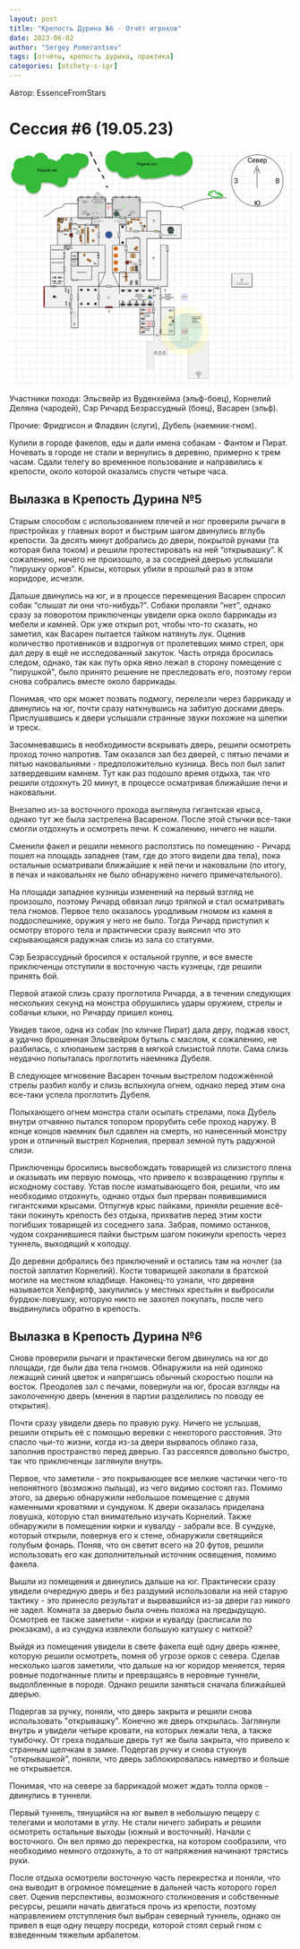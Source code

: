 ```yaml
---
layout: post
title: "Крепость Дурина №6 - Отчёт игроков"
date: 2023-06-02
author: "Sergey Pomerantsev"
tags: [отчёты, крепость дурина, практика]
categories: [otchety-s-igr]
---
```


Автор: EssenceFromStars

# Сессия #6 (19.05.23)

![](/assets/images/durin_Map_27.06.02.png)

Участники похода: Эльсвейр из Вуденхейма (эльф-боец), Корнелий Деляна (чародей), Сэр Ричард Безрассудный (боец), Васарен (эльф).

Прочие: Фридгисон и Фладвин (слуги), Дубель (наемник-гном).

Купили в городе факелов, еды и дали имена собакам - Фантом и Пират. Ночевать в городе не стали и вернулись в деревню, примерно к трем часам. Сдали телегу во временное пользование и направились к крепости, около которой оказались спустя четыре часа.

## Вылазка в Крепость Дурина №5

Старым способом с использованием плечей и ног проверили рычаги в пристройках у главных ворот и быстрым шагом двинулись вглубь крепости. За десять минут добрались до двери, покрытой рунами (та которая била током) и решили протестировать на ней “открывашку”. К сожалению, ничего не произошло, а за соседней дверью услышали “пирушку орков”. Крысы, которых убили в прошлый раз в этом коридоре, исчезли.

Дальше двинулись на юг, и в процессе перемещения Васарен спросил собак “слышат ли они что-нибудь?”. Собаки пролаяли “нет”, однако сразу за поворотом приключенцы увидели орка около баррикады из мебели и камней. Орк уже открыл рот, чтобы что-то сказать, но заметил, как Васарен пытается тайком натянуть лук. Оценив количество противников и вздрогнув от пролетевших мимо стрел, орк дал деру в ещё не исследованный закуток. Часть отряда бросилась следом, однако, так как путь орка явно лежал в сторону помещение с "пирушкой", было принято решение не преследовать его, поэтому герои снова собрались вместе около баррикады.

Понимая, что орк может позвать подмогу, перелезли через баррикаду и двинулись на юг, почти сразу наткнувшись на забитую досками дверь. Прислушавшись к двери услышали странные звуки похожие на шлепки и треск.

Засомневавшись в необходимости вскрывать дверь, решили осмотреть проход точно напротив. Там оказался зал без дверей, с пятью печами и пятью наковальнями - предположительно кузница. Весь пол был залит затвердевшим камнем. Тут как раз подошло время отдыха, так что решили отдохнуть 20 минут, в процессе осматривая ближайшие печи и наковальни.

Внезапно из-за восточного прохода выглянула гигантская крыса, однако тут же была застрелена Васареном. После этой стычки все-таки смогли отдохнуть и осмотреть печи. К сожалению, ничего не нашли.

Сменили факел и решили немного расползтись по помещению - Ричард пошел на площадь западнее (там, где до этого видели два тела), пока остальные осматривали ближайшие к ней печи и наковальни (по итогу, в печах и наковальнях не было обнаружено ничего примечательного).

На площади западнее кузницы изменений на первый взгляд не произошло, поэтому Ричард обвязал лицо тряпкой и стал осматривать тела гномов. Первое тело оказалось уродливым гномом из камня в поддоспешнике, оружия у него не было. Тогда Ричард приступил к осмотру второго тела и практически сразу выяснил что это скрывающаяся радужная слизь из зала со статуями.

Сэр Безрассудный бросился к остальной группе, и все вместе приключенцы отступили в восточную часть кузнецы, где решили принять бой.

Первой атакой слизь сразу проглотила Ричарда, а в течении следующих нескольких секунд на монстра обрушились удары оружием, стрелы и собачьи клыки, но Ричарду пришел конец.

Увидев такое, одна из собак (по кличке Пират) дала деру, поджав хвост, а удачно брошенная Эльсвейром бутыль с маслом, к сожалению, не разбилась, с хлюпаньем застряв в мягкой слизистой плоти. Сама слизь неудачно попыталась проглотить наемника Дубеля.

В следующее мгновение Васарен точным выстрелом подожжённой стрелы разбил колбу и слизь вспыхнула огнем, однако перед этим она все-таки успела проглотить Дубеля.

Полыхающего огнем монстра стали осыпать стрелами, пока Дубель внутри отчаянно пытался топором прорубить себе проход наружу. В конце концов наемник был сдавлен на смерть, но нанесенный монстру урон и отличный выстрел Корнелия, прервал земной путь радужной слизи.

Приключенцы бросились высвобождать товарищей из слизистого плена и оказывать им первую помощь, что привело к возвращению группы к исходному составу. Устав после изматывающего боя, решили, что им необходимо отдохнуть, однако отдых был прерван появившимися гигантскими крысами. Отпугнув крыс пайками, приняли решение всё-таки покинуть крепость без отдыха, прихватив перед этим кости погибших товарищей из соседнего зала. Забрав, помимо останков, чудом сохранившиеся пайки быстрым шагом покинули крепость через туннель, выходящий к колодцу.

До деревни добрались без приключений и остались там на ночлег (за постой заплатил Корнелий). Кости товарищей закопали в братской могиле на местном кладбище. Наконец-то узнали, что деревня называется Хелфиртф, закупились у местных крестьян и выбросили бурдюк-ловушку, которую никто не захотел покупать, после чего выдвинулись обратно в крепость.

## Вылазка в Крепость Дурина №6

Снова проверили рычаги и практически бегом двинулись на юг до площади, где были два тела гномов. Обнаружили на ней одиноко лежащий синий цветок и напрягшись обычный скоростью пошли на восток. Преодолев зал с печами, повернули на юг, бросая взгляды на заколоченную дверь (мнения в партии разделились по поводу ее открытия).

Почти сразу увидели дверь по правую руку. Ничего не услышав, решили открыть её с помощью веревки с некоторого расстояния. Это спасло чьи-то жизни, когда из-за двери вырвалось облако газа, заполнив пространство перед дверью. Газ рассеялся довольно быстро, так что приключенцы заглянули внутрь.

Первое, что заметили - это покрывающее все мелкие частички чего-то непонятного (возможно пыльца), из чего видимо состоял газ. Помимо этого, за дверью обнаружили небольшое помещение с двумя каменными кроватями и сундуком. К двери оказалась приделана ловушка, которую стал внимательно изучать Корнелий. Также обнаружили в помещении кирки и кувалду - забрали все. В сундуке, который открыли, повернув его к стене, обнаружили светящийся голубым фонарь. Поняв, что он светит всего на 20 футов, решили использовать его как дополнительный источник освещения, помимо факела.

Вышли из помещения и двинулись дальше на юг. Практически сразу увидели очередную дверь и без раздумий использовали на ней старую тактику - это принесло результат и вырвавшийся из-за двери газ никого не задел. Комната за дверью была очень похожа на предыдущую. Осмотрев ее также заметили - кирки и кувалду (расписали по рюкзакам), а из сундука извлекли большую катушку с ниткой?

Выйдя из помещения увидели в свете факела ещё одну дверь южнее, которую решили осмотреть, помня об угрозе орков с севера. Сделав несколько шагов заметили, что дальше на юг коридор меняется, теряя ровные подогнанные плиты и превращаясь в неровные туннели, выдолбленные в породе. Однако решили заняться сначала ближайшей дверью.

Подергав за ручку, поняли, что дверь закрыта и решили снова использовать "открывашку". Конечно же дверь открылась. Заглянули внутрь и увидели четыре кровати, на которых лежали тела, а также тумбочку. От греха подальше дверь тут же была закрыта, что привело к странным щелчкам в замке.
Подергав ручку и снова стукнув "открывашкой", поняли, что дверь заблокировалась намертво и больше не открывается.

Понимая, что на севере за баррикадой может ждать толпа орков - двинулись в туннели.

Первый туннель, тянущийся на юг вывел в небольшую пещеру с телегами и молотами в углу. Не стали ничего забирать и решили осмотреть остальные выходы (южный и восточный). Начали с восточного. Он вел прямо до перекрестка, на котором сообразили, что необходимо немного отдохнуть, а то от напряжения начинают трястись руки.

После отдыха осмотрели восточную часть перекрестка и поняли, что она выводит в огромное помещение в дальней часть которого горел свет. Оценив перспективы, возможного столкновения и собственные ресурсы, решили начать двигаться прочь из крепости, поэтому направлением отступления был выбран северный туннель, однако он привел в еще одну пещеру посреди, которой стоял серый гном с взведенным тяжелым арбалетом.
